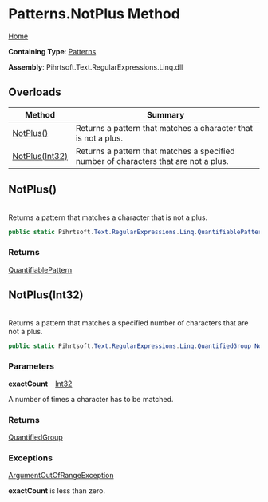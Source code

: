 # Patterns\.NotPlus Method

[Home](../../../../../../README.md)

**Containing Type**: [Patterns](../README.md)

**Assembly**: Pihrtsoft\.Text\.RegularExpressions\.Linq\.dll

## Overloads

| Method | Summary |
| ------ | ------- |
| [NotPlus()](#Pihrtsoft_Text_RegularExpressions_Linq_Patterns_NotPlus) | Returns a pattern that matches a character that is not a plus\. |
| [NotPlus(Int32)](#Pihrtsoft_Text_RegularExpressions_Linq_Patterns_NotPlus_System_Int32_) | Returns a pattern that matches a specified number of characters that are not a plus\. |

## NotPlus\(\) <a name="Pihrtsoft_Text_RegularExpressions_Linq_Patterns_NotPlus"></a>

\
Returns a pattern that matches a character that is not a plus\.

```csharp
public static Pihrtsoft.Text.RegularExpressions.Linq.QuantifiablePattern NotPlus()
```

### Returns

[QuantifiablePattern](../../QuantifiablePattern/README.md)

## NotPlus\(Int32\) <a name="Pihrtsoft_Text_RegularExpressions_Linq_Patterns_NotPlus_System_Int32_"></a>

\
Returns a pattern that matches a specified number of characters that are not a plus\.

```csharp
public static Pihrtsoft.Text.RegularExpressions.Linq.QuantifiedGroup NotPlus(int exactCount)
```

### Parameters

**exactCount** &ensp; [Int32](https://docs.microsoft.com/en-us/dotnet/api/system.int32)

A number of times a character has to be matched\.

### Returns

[QuantifiedGroup](../../QuantifiedGroup/README.md)

### Exceptions

[ArgumentOutOfRangeException](https://docs.microsoft.com/en-us/dotnet/api/system.argumentoutofrangeexception)

**exactCount** is less than zero\.

